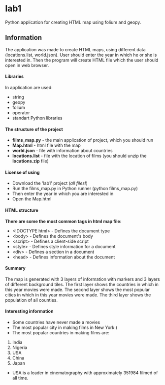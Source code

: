 # lab1
Python application for creating HTML map using folium and geopy.
## Information
The application was made to create HTML maps, using different data (locations.list, world.json). User should enter the year in which he or she is interested in. Then the program will create HTML file which the user should open in web browser.
#### Libraries
In application are used:
  - string
  - geopy
  - folium
  - operator
  - standart Python libraries
#### The structure of the project
  - __films_map.py__ - the main application of project, which you should run
  - __Map.html__ - html file with the map
  - __world.json__ - file with information about countries
  - __locations.list__ - file with the location of films (you should unzip the __locations.zip__ file)

#### License of using
  - Download the 'lab1' project (_all files!_)
  - Run the films_map.py in Python runner (python films_map.py)
  - Then enter the year in which you are interested in
  - Open the Map.html
#### HTML structure
  __There are some the most common tags in html map file:__
  - \<!DOCTYPE html> - Defines the document type
  - \<body> - Defines the document's body
  - \<script> - 	Defines a client-side script
  - \<style> - Defines style information for a document
  - \<div> - Defines a section in a document
  - \<head> - Defines information about the document
#### Summary
  The map is generated with 3 layers of information with markers and 3 layers of different background tiles. The first layer shows the countries in which in this year movies were made. The second layer shows the most popular cities in which in this year movies were made. The third layer shows the population of all counties.
#### Interesting information
  - Some countries have never made a movies
  - The most popular city in making films in New York:)
  - The most popular countries in making films are:
1. India
2. Nigeria
3. USA
4. China
5. Japan
  - USA is a leader in cinematography with approximately 351984 filmed of all time.
